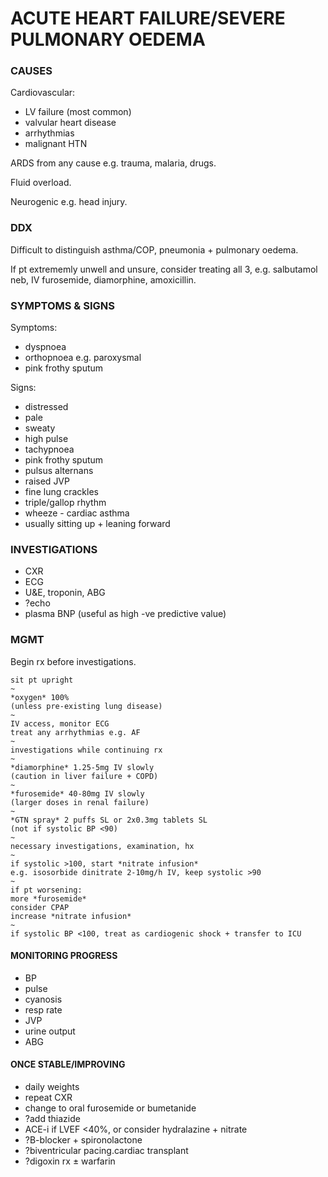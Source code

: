 # ACUTE HEART FAILURE/SEVERE PULMONARY OEDEMA

### CAUSES

Cardiovascular:

- LV failure (most common)
- valvular heart disease
- arrhythmias
- malignant HTN

ARDS from any cause e.g. trauma, malaria, drugs.

Fluid overload.

Neurogenic e.g. head injury.


### DDX

Difficult to distinguish asthma/COP, pneumonia + pulmonary oedema.

If pt extrememly unwell and unsure, consider treating all 3, e.g. salbutamol neb, IV furosemide, diamorphine, amoxicillin.

### SYMPTOMS & SIGNS

Symptoms:

- dyspnoea
- orthopnoea e.g. paroxysmal
- pink frothy sputum

Signs:

- distressed
- pale
- sweaty
- high pulse
- tachypnoea
- pink frothy sputum
- pulsus alternans
- raised JVP
- fine lung crackles
- triple/gallop rhythm
- wheeze - cardiac asthma
- usually sitting up + leaning forward


### INVESTIGATIONS

- CXR
- ECG
- U&E, troponin, ABG
- ?echo
- plasma BNP (useful as high -ve predictive value)

### MGMT

Begin rx before investigations.

	sit pt upright
	~
	*oxygen* 100% 
	(unless pre-existing lung disease)
	~
	IV access, monitor ECG
	treat any arrhythmias e.g. AF
	~
	investigations while continuing rx
	~
	*diamorphine* 1.25-5mg IV slowly 
	(caution in liver failure + COPD)
	~
	*furosemide* 40-80mg IV slowly
	(larger doses in renal failure)
	~
	*GTN spray* 2 puffs SL or 2x0.3mg tablets SL
	(not if systolic BP <90)
	~
	necessary investigations, examination, hx
	~
	if systolic >100, start *nitrate infusion*
	e.g. isosorbide dinitrate 2-10mg/h IV, keep systolic >90
	~
	if pt worsening:
	more *furosemide*
	consider CPAP
	increase *nitrate infusion*
	~
	if systolic BP <100, treat as cardiogenic shock + transfer to ICU

#### MONITORING PROGRESS

- BP
- pulse
- cyanosis
- resp rate
- JVP
- urine output
- ABG

#### ONCE STABLE/IMPROVING

- daily weights
- repeat CXR
- change to oral furosemide or bumetanide
- ?add thiazide
- ACE-i if LVEF <40%, or consider hydralazine + nitrate
- ?B-blocker + spironolactone
- ?biventricular pacing.cardiac transplant
- ?digoxin rx ± warfarin